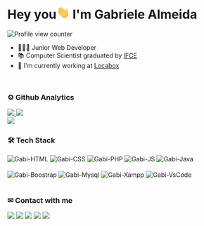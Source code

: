 <h1 align="left">Hey you<img src="https://raw.githubusercontent.com/ABSphreak/ABSphreak/master/gifs/Hi.gif" width="30px"> I'm Gabriele Almeida </h1>

<p align="left"><img src="https://komarev.com/ghpvc/?username=GabrieleAlmeida&style=flat-square&color=blueviolet" alt="Profile view counter"/></p>

 - 👩🏽‍💻 Junior Web Developer
 - 📚 Computer Scientist graduated by [IFCE](https://ifce.edu.br/)
 - 🔭 I'm currently working at [Locabox](https://locabox.com.br/)


<br>

<h3 align="left">
    <a>⚙️&nbspGithub Analytics</a>
</h3>
 
<div style="display: inline_block">
  <a href="https://github.com/GabrieleAlmeida">
  <img height="150em" src="https://github-readme-stats.vercel.app/api?username=GabrieleAlmeida&show_icons=true&theme=radical&include_all_commits=true&count_private=true"/>
  <img height="150em" src="https://github-readme-stats.vercel.app/api/top-langs/?username=GabrieleAlmeida&layout=compact&langs_count=7&theme=radical"/>
</div>
 
 <img height="300em" src="https://activity-graph.herokuapp.com/graph?username=GabrieleAlmeida&bg_color=141321&hide_border=true&color=fe428e&line=a9fef7&point=fe428e"/>
    
<br>
  
<h3 align="left">
    <a>🛠&nbspTech Stack</a>
</h3>
  
<div style="display: inline_block">
  <img align="center" alt="Gabi-HTML" title="HTML" src="https://img.shields.io/badge/HTML5-E34F26?style=for-the-badge&logo=html5&logoColor=white"> 
  <img align="center" alt="Gabi-CSS" title="CSS" src="https://img.shields.io/badge/CSS3-1572B6?style=for-the-badge&logo=css3&logoColor=white">
  <img align="center" alt="Gabi-PHP" title="PHP" src="https://img.shields.io/badge/PHP-777BB4?style=for-the-badge&logo=php&logoColor=white">
  <img align="center" alt="Gabi-JS" title="JS" src="https://img.shields.io/badge/JavaScript-323330?style=for-the-badge&logo=javascript&logoColor=F7DF1E">
  <img align="center" alt="Gabi-Java" title="Java" src="https://img.shields.io/badge/Java-ED8B00?style=for-the-badge&logo=java&logoColor=white">
</div>
 
 <div style="display: inline_block"><br>
    <img align="center" alt="Gabi-Boostrap" title="Boostrap" src="https://img.shields.io/badge/Bootstrap-563D7C?style=for-the-badge&logo=bootstrap&logoColor=white">
    <img align="center" alt="Gabi-Mysql" title="Mysql" src="https://img.shields.io/badge/MySQL-00000F?style=for-the-badge&logo=mysql&logoColor=white"> 
    <img align="center" alt="Gabi-Xampp" title="Xampp" src="https://img.shields.io/badge/Xampp-F37623?style=for-the-badge&logo=xampp&logoColor=white">
    <img align="center" alt="Gabi-VsCode" title="VsCode" src="https://img.shields.io/badge/Visual_Studio_Code-0078D4?style=for-the-badge&logo=visual%20studio%20code&logoColor=white">
 </div><br>
 
 
<h3 align="left">
    <a>✉&nbspContact with me</a>
</h3>
  
<div style="display: inline_block">
  <a href="https://www.linkedin.com/in/noogabe" target="_blank"><img src="https://img.shields.io/badge/-LinkedIn-%230077B5?style=for-the-badge&logo=linkedin&logoColor=white"></a> 
  <a href="https://instagram.com/noogabe" target="_blank"><img src="https://img.shields.io/badge/-Instagram-%23E4405F?style=for-the-badge&logo=instagram&logoColor=white"></a>
   <a href="https://facebook.com/noogabe" target="_blank"><img src="https://img.shields.io/badge/Facebook-%231877F2.svg?style=for-the-badge&logo=Facebook&logoColor=white"></a>
 <a href="mailto:naogabe@gmail.com" target="_blank"><img src="https://img.shields.io/badge/Gmail-D14836?style=for-the-badge&logo=gmail&logoColor=white"></a>
  <a href = "https://open.spotify.com/user/12158162993" target="_blank"><img src="https://img.shields.io/badge/-Spotify-%23333?style=for-the-badge&logo=spotify&logoColor=green"></a>
</div><br>
 
 <!--
<h3 align="left">
  <a>👩🏽‍💻&nbspMy Contributions</a>
</h3>

<p align="left"><img src="https://github.com/GabrieleAlmeida/GabrieleAlmeida/blob/output/github-contribution-grid-snake.svg" alt="Profile view counter"/></p>-->

 
  

  



